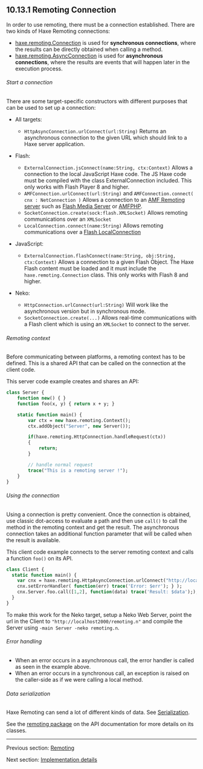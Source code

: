 ## 10.13.1 Remoting Connection

In order to use remoting, there must be a connection established. There are two kinds of Haxe Remoting connections: 

* [haxe.remoting.Connection](http://api.haxe.org/haxe/remoting/Connection.html) is used for **synchronous connections**, where the results can be directly obtained when calling a method. 
* [haxe.remoting.AsyncConnection](http://api.haxe.org/haxe/remoting/AsyncConnection.html) is used for **asynchronous connections**, where the results are events that will happen later in the execution process.

###### Start a connection
There are some target-specific constructors with different purposes that can be used to set up a connection:

* All targets:

    * `HttpAsyncConnection.urlConnect(url:String)`  Returns an asynchronous connection to the given URL which should link to a Haxe server application. 
* Flash:

    * `ExternalConnection.jsConnect(name:String, ctx:Context)`  Allows a connection to the local JavaScript Haxe code. The JS Haxe code must be compiled with the class ExternalConnection included. This only works with Flash Player 8 and higher.
    * `AMFConnection.urlConnect(url:String)` and `AMFConnection.connect( cnx : NetConnection )`  Allows a connection to an [AMF Remoting server](http://en.wikipedia.org/wiki/Action_Message_Format) such as [Flash Media Server](http://www.adobe.com/products/adobe-media-server-family.html) or [AMFPHP](http://www.silexlabs.org/amfphp/).
    * `SocketConnection.create(sock:flash.XMLSocket)`  Allows remoting communications over an `XMLSocket`
    * `LocalConnection.connect(name:String)`  Allows remoting communications over a [Flash LocalConnection](http://api.haxe.org/haxe/remoting/LocalConnection.html)
* JavaScript:

    * `ExternalConnection.flashConnect(name:String, obj:String, ctx:Context)`  Allows a connection to a given Flash Object. The Haxe Flash content must be loaded and it must include the `haxe.remoting.Connection` class. This only works with Flash 8 and higher. 
* Neko:

    * `HttpConnection.urlConnect(url:String)`  Will work like the asynchronous version but in synchronous mode.
    * `SocketConnection.create(...)`  Allows real-time communications with a Flash client which is using an `XMLSocket` to connect to the server.

###### Remoting context

Before communicating between platforms, a remoting context has to be defined. This is a shared API that can be called on the connection at the client code.

This server code example creates and shares an API:
```haxe
class Server {
	function new() { }
	function foo(x, y) { return x + y; }

	static function main() {
		var ctx = new haxe.remoting.Context();
		ctx.addObject("Server", new Server());

		if(haxe.remoting.HttpConnection.handleRequest(ctx))
		{
			return;
		}

		// handle normal request
		trace("This is a remoting server !");
	} 
}
```

###### Using the connection

Using a connection is pretty convenient. Once the connection is obtained, use classic dot-access to evaluate a path and then use `call()` to call the method in the remoting context and get the result.
The asynchronous connection takes an additional function parameter that will be called when the result is available.

This client code example connects to the server remoting context and calls a function `foo()` on its API.
```haxe
class Client {
  static function main() {
    var cnx = haxe.remoting.HttpAsyncConnection.urlConnect("http://localhost/");
    cnx.setErrorHandler( function(err) trace('Error: $err'); } );
    cnx.Server.foo.call([1,2], function(data) trace('Result: $data'););
  }
}
```

To make this work for the Neko target, setup a Neko Web Server, point the url in the Client to `"http://localhost2000/remoting.n"` and compile the Server using `-main Server -neko remoting.n`.

###### Error handling

* When an error occurs in a asynchronous call, the error handler is called as seen in the example above.
* When an error occurs in a synchronous call, an exception is raised on the caller-side as if we were calling a local method.

###### Data serialization

Haxe Remoting can send a lot of different kinds of data. See [Serialization](std-serialization.md).

See the [remoting package](http://api.haxe.org/haxe/remoting/) on the API documentation for more details on its classes.

---

Previous section: [Remoting](std-remoting.md)

Next section: [Implementation details](std-remoting-implementation-details.md)